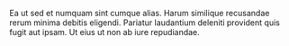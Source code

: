 Ea ut sed et numquam sint cumque alias. Harum similique recusandae rerum minima debitis eligendi. Pariatur laudantium deleniti provident quis fugit aut ipsam. Ut eius ut non ab iure repudiandae.